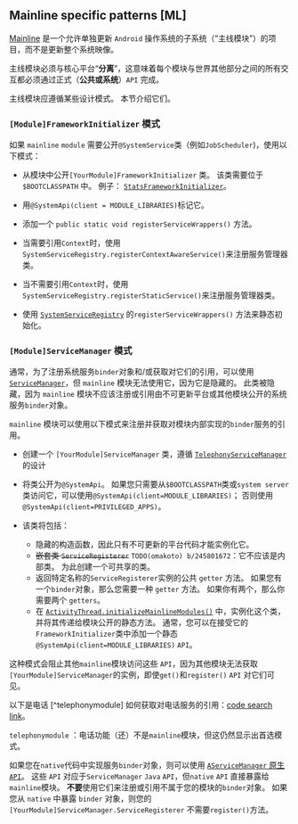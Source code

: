 ## Mainline specific patterns [ML] <a name="mainline"></a>

[Mainline](http://go/what-is-mainline) 是一个允许单独更新 `Android` 操作系统的子系统（“主线模块”）的项目，而不是更新整个系统映像。

主线模块必须与核心平台“**分离**”，这意味着每个模块与世界其他部分之间的所有交互都必须通过正式（**公共或系统**）`API` 完成。

主线模块应遵循某些设计模式。 本节介绍它们。

### `[Module]FrameworkInitializer` 模式

如果 `mainline` `module` 需要公开`@SystemService`类（例如`JobScheduler`)，使用以下模式：

-   从模块中公开`[YourModule]FrameworkInitializer` 类。 该类需要位于`$BOOTCLASSPATH` 中。 例子：
    [`StatsFrameworkInitializer`](https://cs.android.com/android/platform/superproject/+/master:packages/modules/StatsD/framework/java/android/os/StatsFrameworkInitializer.java)。

-   用`@SystemApi(client = MODULE_LIBRARIES)`标记它。 

-   添加一个 `public static void registerServiceWrappers()` 方法。

-   当需要引用`Context`时，使用`SystemServiceRegistry.registerContextAwareService()`来注册服务管理器类。

-   当不需要引用`Context`时，使用`SystemServiceRegistry.registerStaticService()`来注册服务管理器类。

-   使用 [`SystemServiceRegistry`](https://cs.android.com/android/platform/superproject/+/master:frameworks/base/core/java/android/app/SystemServiceRegistry.java) 的`registerServiceWrappers()` 方法来静态初始化。

### `[Module]ServiceManager` 模式

通常，为了注册系统服务`binder`对象和/或获取对它们的引用，可以使用 [`ServiceManager`](https://cs.android.com/android/platform/superproject/+/master:frameworks/base/core/java/android/os/ServiceManager.java)，但 `mainline` 模块无法使用它，因为它是隐藏的。 此类被隐藏，因为 `mainline`  模块不应该注册或引用由不可更新平台或其他模块公开的系统服务`binder`对象。

`mainline` 模块可以使用以下模式来注册并获取对模块内部实现的`binder`服务的引用。

-   创建一个 `[YourModule]ServiceManager` 类，遵循 [`TelephonyServiceManager`](https://cs.android.com/android/platform/superproject/+/master:frameworks/base/core/java/android/os/TelephonyServiceManager.java)的设计
-   将类公开为`@SystemApi`。 如果您只需要从`$BOOTCLASSPATH`类或`system server`类访问它，可以使用`@SystemApi(client=MODULE_LIBRARIES)`； 否则使用`@SystemApi(client=PRIVILEGED_APPS)`。
-   该类将包括：

    -   隐藏的构造函数，因此只有不可更新的平台代码才能实例化它。
    -   ~~嵌套类 `ServiceRegisterer`~~ `TODO(omakoto) b/245801672`：它不应该是内部类。 为此创建一个可共享的类。
    -   返回特定名称的`ServiceRegisterer`实例的公共 `getter` 方法。 如果您有一个`binder`对象，那么您需要一种 `getter` 方法。 如果你有两个，那么你需要两个 `getters`。
    -   在 [`ActivityThread.initializeMainlineModules()`](https://cs.android.com/android/platform/superproject/+/master:frameworks/base/core/java/android/app/ActivityThread.java) 中，实例化这个类，并将其传递给模块公开的静态方法。 通常，您可以在接受它的`FrameworkInitializer`类中添加一个静态`@SystemApi(client=MODULE_LIBRARIES)` `API`。

这种模式会阻止其他`mainline`模块访问这些 `API`，因为其他模块无法获取`[YourModule]ServiceManager`的实例，即使`get()`和`register()` `API` 对它们可见。

以下是电话 [^telephonymodule] 如何获取对电话服务的引用：[code search link](https://cs.android.com/android/platform/superproject/+/master:frameworks/base/telephony/java/android/telephony/TelephonyManager.java)。

`telephonymodule` ：电话功能（还）不是`mainline`模块，但这仍然显示出首选模式。

如果您在`native`代码中实现服务`binder`对象，则可以使用 [`AServiceManager` 原生 `API`](https://cs.android.com/android/platform/superproject/+/master:frameworks/native/libs/binder/ndk/include_platform/android/binder_manager.h)。
这些 `API` 对应于`ServiceManager` `Java` `API`，但`native` `API` 直接暴露给`mainline`模块。 **不要**使用它们来注册或引用不属于您的模块的`binder`对象。 如果您从 `native` 中暴露 `binder` 对象，则您的`[YourModule]ServiceManager.ServiceRegisterer` 不需要`register()`方法。

